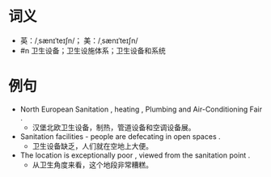 # 词义
- 英：/ˌsænɪˈteɪʃn/； 美：/ˌsænɪˈteɪʃn/
- #n 卫生设备；卫生设施体系；卫生设备和系统
# 例句
- North European Sanitation , heating , Plumbing and Air-Conditioning Fair .
	- 汉堡北欧卫生设备，制热，管道设备和空调设备展。
- Sanitation facilities - people are defecating in open spaces .
	- 卫生设备缺乏，人们就在空地上大便。
- The location is exceptionally poor , viewed from the sanitation point .
	- 从卫生角度来看，这个地段非常糟糕。
